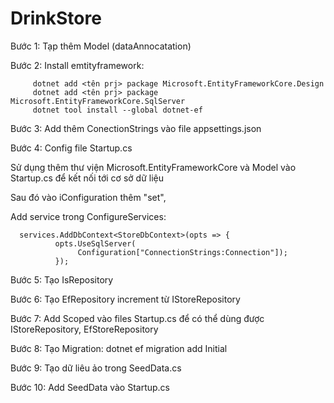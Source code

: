 # DrinkStore
Bước 1: Tạp thêm Model (dataAnnocatation)

Bước 2: Install emtityframework:
```
     dotnet add <tên prj> package Microsoft.EntityFrameworkCore.Design
     dotnet add <tên prj> package Microsoft.EntityFrameworkCore.SqlServer
     dotnet tool install --global dotnet-ef
```
Bước 3: Add thêm ConectionStrings vào file appsettings.json

Bước 4: Config file Startup.cs

   Sử dụng thêm thư viện Microsoft.EntityFrameworkCore và Model vào Startup.cs để kết nối tới cơ sở dữ liệu

   Sau đó vào iConfiguration thêm "set", 
 
   Add service trong ConfigureServices:
   ```
     services.AddDbContext<StoreDbContext>(opts => {
             opts.UseSqlServer(
                  Configuration["ConnectionStrings:Connection"]);
             });
   ```
Bước 5: Tạo IsRepository

Bước 6: Tạo EfRepository increment từ IStoreRepository

Bước 7: Add Scoped vào files Startup.cs để có thể dùng được IStoreRepository, EfStoreRepository

Bước 8: Tạo Migration: dotnet ef migration add Initial

Bước 9: Tạo dữ liêu ảo trong SeedData.cs

Bước 10: Add SeedData vào Startup.cs
